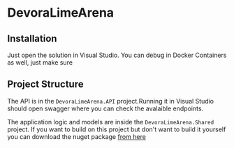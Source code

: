 # DevoraLimeArena

## Installation

Just open the solution in Visual Studio. You can debug in Docker Containers as well, just make sure 

## Project Structure

The API is in the `DevoraLimeArena.API` project.Running it in Visual Studio should open swagger where you can check the avalaible endpoints.

The application logic and models are inside the `DevoraLimeArena.Shared` project.
If you want to build on this project but don't want to build it yourself you can download the nuget package [from here](https://github.com/major-sanyi/DevoraLimeArena/pkgs/nuget/DevoraLimeArena.Shared)
